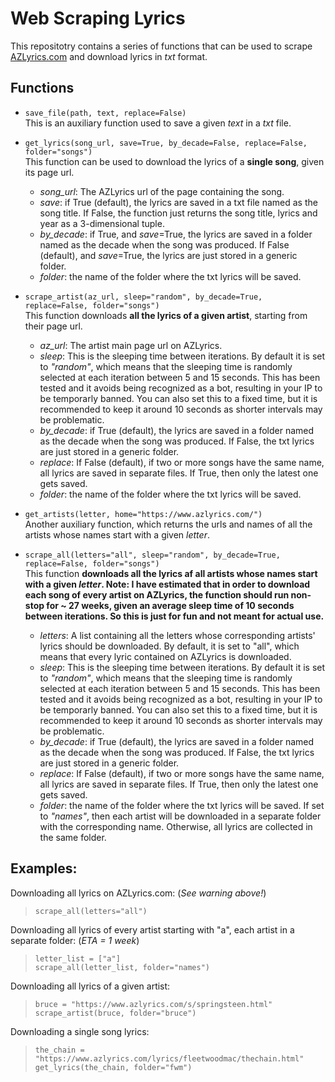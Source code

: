 # Web Scraping Lyrics

This repositotry contains a series of functions that can be used to scrape [AZLyrics.com](https://www.azlyrics.com) and download lyrics in *txt* format.

## Functions

- `save_file(path, text, replace=False)`  
This is an auxiliary function used to save a given *text* in a *txt* file.
  
- `get_lyrics(song_url, save=True, by_decade=False, replace=False, folder="songs")`  
This function can be used to download the lyrics of a **single song**, given its page url.
    - *song_url*: The AZLyrics url of the page containing the song.
    - *save*: if True (default), the lyrics are saved in a txt file named as the song title. If False, the function just returns the song title, lyrics and year as a 3-dimensional tuple.
    - *by_decade*: if True, and *save*=True, the lyrics are saved in a folder named as the decade when the song was produced. If False (default), and *save*=True, the lyrics are just stored in a generic folder.
    - *folder*: the name of the folder where the txt lyrics will be saved.
  
- `scrape_artist(az_url, sleep="random", by_decade=True, replace=False, folder="songs")`  
This function downloads **all the lyrics of a given artist**, starting from their page url.  
    - *az_url*: The artist main page url on AZLyrics.
    - *sleep*: This is the sleeping time between iterations. By default it is set to *"random"*, which means that the sleeping time is randomly selected at each iteration between 5 and 15 seconds. This has been tested and it avoids being recognized as a bot, resulting in your IP to be temporarly banned. You can also set this to a fixed time, but it is recommended to keep it around 10 seconds as shorter intervals may be problematic.
    - *by_decade*: if True (default), the lyrics are saved in a folder named as the decade when the song was produced. If False, the txt lyrics are just stored in a generic folder.
    - *replace*: If False (default), if two or more songs have the same name, all lyrics are saved in separate files. If True, then only the latest one gets saved.
    - *folder*: the name of the folder where the txt lyrics will be saved.
  
- `get_artists(letter, home="https://www.azlyrics.com/")`  
Another auxiliary function, which returns the urls and names of all the artists whose names start with a given *letter*.
  
- `scrape_all(letters="all", sleep="random", by_decade=True, replace=False, folder="songs")`  
This function **downloads all the lyrics af all artists whose names start with a given *letter*. Note: I have estimated that in order to download each song of every artist on AZLyrics, the function should run non-stop for ~ 27 weeks, given an average sleep time of 10 seconds between iterations. So this is just for fun and not meant for actual use.**
    - *letters*: A list containing all the letters whose corresponding artists' lyrics should be downloaded. By default, it is set to "all", which means that every lyric contained on AZLyrics is downloaded.
    - *sleep*: This is the sleeping time between iterations. By default it is set to *"random"*, which means that the sleeping time is randomly selected at each iteration between 5 and 15 seconds. This has been tested and it avoids being recognized as a bot, resulting in your IP to be temporarly banned. You can also set this to a fixed time, but it is recommended to keep it around 10 seconds as shorter intervals may be problematic.
    - *by_decade*: if True (default), the lyrics are saved in a folder named as the decade when the song was produced. If False, the txt lyrics are just stored in a generic folder.
    - *replace*: If False (default), if two or more songs have the same name, all lyrics are saved in separate files. If True, then only the latest one gets saved.
    - *folder*: the name of the folder where the txt lyrics will be saved. If set to *"names"*, then each artist will be downloaded in a separate folder with the corresponding name. Otherwise, all lyrics are collected in the same folder.
  
## Examples:

Downloading all lyrics on AZLyrics.com: (*See warning above!*)
> `scrape_all(letters="all")`
  
  
Downloading all lyrics of every artist starting with "a", each artist in a separate folder: (*ETA = 1 week*)
> `letter_list = ["a"]`  
> `scrape_all(letter_list, folder="names")`  
  
  
Downloading all lyrics of a given artist:
> `bruce = "https://www.azlyrics.com/s/springsteen.html"`  
> `scrape_artist(bruce, folder="bruce")`
  
  
Downloading a single song lyrics:
> `the_chain = "https://www.azlyrics.com/lyrics/fleetwoodmac/thechain.html"`  
> `get_lyrics(the_chain, folder="fwm")`
